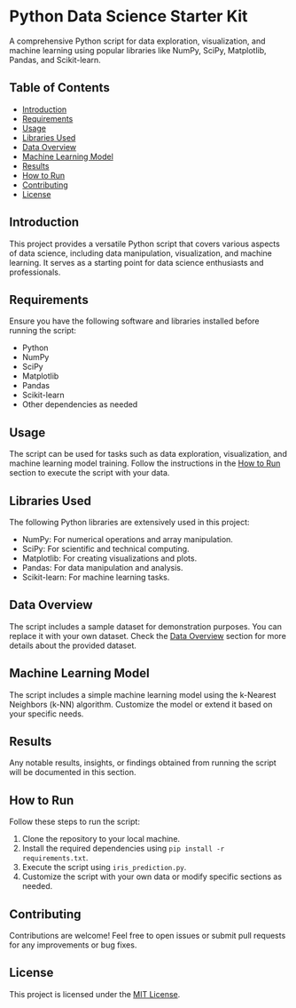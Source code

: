 # Python Data Science Starter Kit

A comprehensive Python script for data exploration, visualization, and machine learning using popular libraries like NumPy, SciPy, Matplotlib, Pandas, and Scikit-learn.

## Table of Contents
- [Introduction](#introduction)
- [Requirements](#requirements)
- [Usage](#usage)
- [Libraries Used](#libraries-used)
- [Data Overview](#data-overview)
- [Machine Learning Model](#machine-learning-model)
- [Results](#results)
- [How to Run](#how-to-run)
- [Contributing](#contributing)
- [License](#license)

## Introduction

This project provides a versatile Python script that covers various aspects of data science, including data manipulation, visualization, and machine learning. It serves as a starting point for data science enthusiasts and professionals.

## Requirements

Ensure you have the following software and libraries installed before running the script:

- Python 
- NumPy 
- SciPy 
- Matplotlib 
- Pandas 
- Scikit-learn 
- Other dependencies as needed

## Usage

The script can be used for tasks such as data exploration, visualization, and machine learning model training. Follow the instructions in the [How to Run](#how-to-run) section to execute the script with your data.

## Libraries Used

The following Python libraries are extensively used in this project:

- NumPy: For numerical operations and array manipulation.
- SciPy: For scientific and technical computing.
- Matplotlib: For creating visualizations and plots.
- Pandas: For data manipulation and analysis.
- Scikit-learn: For machine learning tasks.

## Data Overview

The script includes a sample dataset for demonstration purposes. You can replace it with your own dataset. Check the [Data Overview](#data-overview) section for more details about the provided dataset.

## Machine Learning Model

The script includes a simple machine learning model using the k-Nearest Neighbors (k-NN) algorithm. Customize the model or extend it based on your specific needs.

## Results

Any notable results, insights, or findings obtained from running the script will be documented in this section.

## How to Run

Follow these steps to run the script:

1. Clone the repository to your local machine.
2. Install the required dependencies using `pip install -r requirements.txt`.
3. Execute the script using `iris_prediction.py`.
4. Customize the script with your own data or modify specific sections as needed.

## Contributing

Contributions are welcome! Feel free to open issues or submit pull requests for any improvements or bug fixes.

## License

This project is licensed under the [MIT License](LICENSE).
